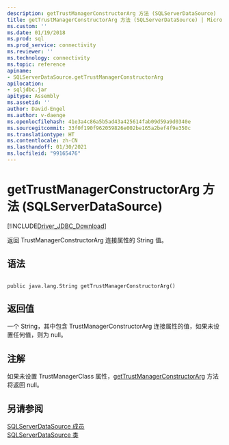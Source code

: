 ```yaml
---
description: getTrustManagerConstructorArg 方法 (SQLServerDataSource)
title: getTrustManagerConstructorArg 方法 (SQLServerDataSource) | Microsoft Docs
ms.custom: ''
ms.date: 01/19/2018
ms.prod: sql
ms.prod_service: connectivity
ms.reviewer: ''
ms.technology: connectivity
ms.topic: reference
apiname:
- SQLServerDataSource.getTrustManagerConstructorArg
apilocation:
- sqljdbc.jar
apitype: Assembly
ms.assetid: ''
author: David-Engel
ms.author: v-daenge
ms.openlocfilehash: 41e3a4c86a5b5ad43a425614fab09d59a9d0340e
ms.sourcegitcommit: 33f0f190f962059826e002be165a2bef4f9e350c
ms.translationtype: HT
ms.contentlocale: zh-CN
ms.lasthandoff: 01/30/2021
ms.locfileid: "99165476"
---
```

# <a name="gettrustmanagerconstructorarg-method-sqlserverdatasource"></a>getTrustManagerConstructorArg 方法 (SQLServerDataSource)
[!INCLUDE[Driver_JDBC_Download](../../../includes/driver_jdbc_download.md)]

  返回 TrustManagerConstructorArg 连接属性的 String 值。
  
## <a name="syntax"></a>语法  
  
```  
  
public java.lang.String getTrustManagerConstructorArg()  
```  
  
## <a name="return-value"></a>返回值  
 一个 String，其中包含 TrustManagerConstructorArg 连接属性的值，如果未设置任何值，则为 null。  
  
## <a name="remarks"></a>注解  
 如果未设置 TrustManagerClass 属性，[getTrustManagerConstructorArg](../../../connect/jdbc/reference/gettrustmanagerconstructorarg-method-sqlserverdatasource.md) 方法将返回 null。  
  
## <a name="see-also"></a>另请参阅  
 [SQLServerDataSource 成员](../../../connect/jdbc/reference/sqlserverdatasource-members.md)   
 [SQLServerDataSource 类](../../../connect/jdbc/reference/sqlserverdatasource-class.md)  
  
  
